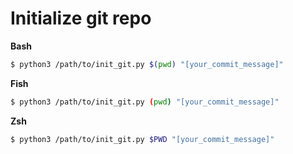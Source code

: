# Initialize git repo

**Bash**

```bash
$ python3 /path/to/init_git.py $(pwd) "[your_commit_message]"
```

**Fish**

```bash
$ python3 /path/to/init_git.py (pwd) "[your_commit_message]"
```

**Zsh**

```bash
$ python3 /path/to/init_git.py $PWD "[your_commit_message]"
```
